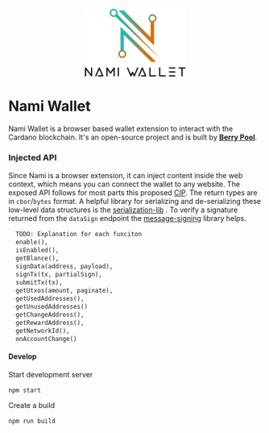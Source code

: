 <p align="center"><img width="200px" src="./src/assets/img/bannerBlack.svg"></img></p>

# Nami Wallet

Nami Wallet is a browser based wallet extension to interact with the Cardano blockchain. It's an open-source project and is built by [**Berry Pool**](https://pipool.online).

### Injected API

Since Nami is a browser extension, it can inject content inside the web context, which means you can connect the wallet to any website.
The exposed API follows for most parts this proposed [CIP](https://github.com/cardano-foundation/CIPs/pull/88). The return types are in `cbor`/`bytes` format. A helpful library for serializing and de-serializing these low-level data structures is the [serialization-lib](https://github.com/Emurgo/cardano-serialization-lib) . To verify a signature returned from the `dataSign` endpoint the [message-signing](https://github.com/Emurgo/message-signing) library helps.

```
  TODO: Explanation for each funciton
  enable(),
  isEnabled(),
  getBlance(),
  signData(address, payload),
  signTx(tx, partialSign),
  submitTx(tx),
  getUtxos(amount, paginate),
  getUsedAddresses(),
  getUnusedAddresses()
  getChangeAddress(),
  getRewardAddress(),
  getNetworkId(),
  onAccountChange()
```

#### Develop

Start development server

```
npm start
```

Create a build

```
npm run build
```
